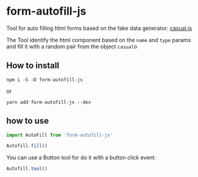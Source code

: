 # form-autofill-js

Tool for auto filling html forms based on the fake data generator: [casual.js](https://github.com/boo1ean/casual)


The Tool identify the html component based on the `name` and `type` params and fill it with a random pair from the object `casual`o

## How to install

`npm i -S -D form-autofill-js`

or 

`yarn add form-autofill-js --dev`

## how to use

```` javascript
import AutoFill from 'form-autofill-js'

Autofill.fill()
````
You can use a Button tool for do it with a button click event:

````javascript
Autofill.tool()
````

